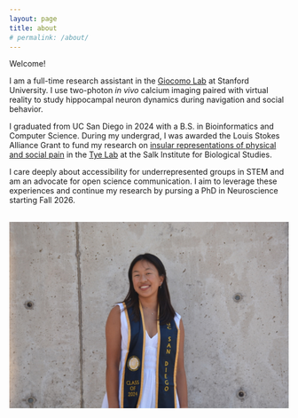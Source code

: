 ```yaml
---
layout: page
title: about
# permalink: /about/
---
```


Welcome! 

I am a full-time research assistant in the [Giocomo Lab](https://giocomolab.weebly.com) at Stanford University. I use two-photon *in vivo* calcium imaging paired with virtual reality to study hippocampal neuron dynamics during navigation and social behavior. 

I graduated from UC San Diego in 2024 with a B.S. in Bioinformatics and Computer Science. During my undergrad, I was awarded the Louis Stokes Alliance Grant to fund my research on [insular representations of physical and social pain](https://www.biorxiv.org/content/10.1101/2025.05.09.653162v1) in the [Tye Lab](https://tyelab.org) at the Salk Institute for Biological Studies. 

I care deeply about accessibility for underrepresented groups in STEM and am an advocate for open science communication. I aim to leverage these experiences and continue my research by pursing a PhD in Neuroscience starting Fall 2026. 

<br>

<div style="text-align: center;">

  <img src="assets/images/grad_pic.jpeg" alt="me" width="600">

<div>

